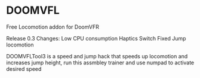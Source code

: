 # DOOMVFL
Free Locomotion addon for DoomVFR

Release 0.3
Changes:
Low CPU consumption
Haptics Switch
Fixed Jump locomotion

DOOMVFLTool3 is a speed and jump hack that speeds up locomotion and increases jump height, run this assmbley trainer and use numpad to activate desired speed
